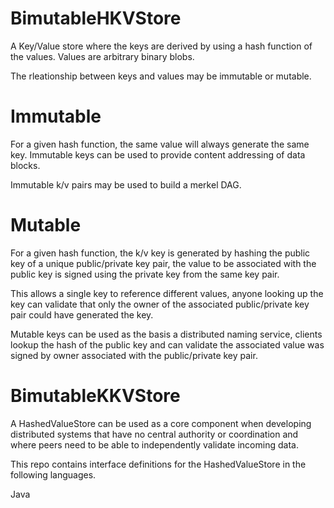 # BimutableHKVStore

 A Key/Value store where the keys are derived by using a hash function of the values. Values are arbitrary binary blobs.

 The rleationship between keys and values may be immutable or mutable. 
 
 # Immutable
 
 For a given hash function, the same value will always generate the same key. Immutable keys can be used to provide content addressing of data blocks. 
 
 Immutable k/v pairs may be used to build a merkel DAG.
 
 # Mutable
 
 For a given hash function, the k/v key is generated by hashing the public key of a unique public/private key pair, the value to be associated with the public key is signed using the private key from the same key pair.
 
 This allows a single key to reference different values, anyone looking up the key can validate that only the owner of the associated public/private key pair could have generated the key.
 
 Mutable keys can be used as the basis a distributed naming service, clients lookup the hash of the public key and can validate the associated value was signed by owner associated with the public/private key pair.
 
 # BimutableKKVStore
 
 A HashedValueStore can be used as a core component when developing distributed systems that have no central authority or coordination and where peers need to be able to independently validate incoming data.
 
 This repo contains interface definitions for the HashedValueStore in the following languages.
 
 Java
 
 
